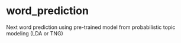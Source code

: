 # word_prediction
Next word prediction using pre-trained model from probabilistic topic modeling (LDA or TNG)
